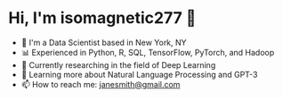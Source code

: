 # Hi, I'm isomagnetic277 👋
- 🏢 I'm a Data Scientist based in New York, NY
- 📊 Experienced in Python, R, SQL, TensorFlow, PyTorch, and Hadoop
- 🔬 Currently researching in the field of Deep Learning
- 🌱 Learning more about Natural Language Processing and GPT-3
- 📫 How to reach me: janesmith@gmail.com
